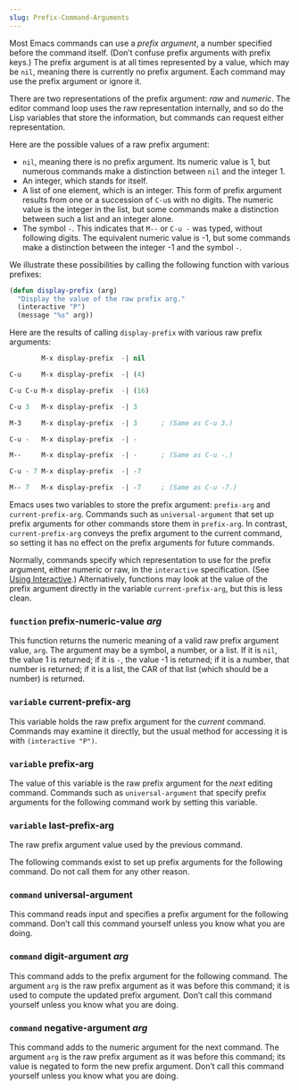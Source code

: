 ```yaml
---
slug: Prefix-Command-Arguments
---
```


Most Emacs commands can use a *prefix argument*, a number specified before the command itself. (Don’t confuse prefix arguments with prefix keys.) The prefix argument is at all times represented by a value, which may be `nil`, meaning there is currently no prefix argument. Each command may use the prefix argument or ignore it.

There are two representations of the prefix argument: *raw* and *numeric*. The editor command loop uses the raw representation internally, and so do the Lisp variables that store the information, but commands can request either representation.

Here are the possible values of a raw prefix argument:

*   `nil`, meaning there is no prefix argument. Its numeric value is 1, but numerous commands make a distinction between `nil` and the integer 1.
*   An integer, which stands for itself.
*   A list of one element, which is an integer. This form of prefix argument results from one or a succession of `C-u`s with no digits. The numeric value is the integer in the list, but some commands make a distinction between such a list and an integer alone.
*   The symbol `-`. This indicates that `M--` or `C-u -` was typed, without following digits. The equivalent numeric value is -1, but some commands make a distinction between the integer -1 and the symbol `-`.

We illustrate these possibilities by calling the following function with various prefixes:

```lisp
(defun display-prefix (arg)
  "Display the value of the raw prefix arg."
  (interactive "P")
  (message "%s" arg))
```

Here are the results of calling `display-prefix` with various raw prefix arguments:

```lisp
        M-x display-prefix  -| nil

C-u     M-x display-prefix  -| (4)

C-u C-u M-x display-prefix  -| (16)

C-u 3   M-x display-prefix  -| 3

M-3     M-x display-prefix  -| 3      ; (Same as C-u 3.)

C-u -   M-x display-prefix  -| -

M--     M-x display-prefix  -| -      ; (Same as C-u -.)

C-u - 7 M-x display-prefix  -| -7

M-- 7   M-x display-prefix  -| -7     ; (Same as C-u -7.)
```

Emacs uses two variables to store the prefix argument: `prefix-arg` and `current-prefix-arg`. Commands such as `universal-argument` that set up prefix arguments for other commands store them in `prefix-arg`. In contrast, `current-prefix-arg` conveys the prefix argument to the current command, so setting it has no effect on the prefix arguments for future commands.

Normally, commands specify which representation to use for the prefix argument, either numeric or raw, in the `interactive` specification. (See [Using Interactive](Using-Interactive).) Alternatively, functions may look at the value of the prefix argument directly in the variable `current-prefix-arg`, but this is less clean.

### <span className="tag function">`function`</span> **prefix-numeric-value** *arg*

This function returns the numeric meaning of a valid raw prefix argument value, `arg`. The argument may be a symbol, a number, or a list. If it is `nil`, the value 1 is returned; if it is `-`, the value -1 is returned; if it is a number, that number is returned; if it is a list, the CAR of that list (which should be a number) is returned.

### <span className="tag variable">`variable`</span> **current-prefix-arg**

This variable holds the raw prefix argument for the *current* command. Commands may examine it directly, but the usual method for accessing it is with `(interactive "P")`.

### <span className="tag variable">`variable`</span> **prefix-arg**

The value of this variable is the raw prefix argument for the *next* editing command. Commands such as `universal-argument` that specify prefix arguments for the following command work by setting this variable.

### <span className="tag variable">`variable`</span> **last-prefix-arg**

The raw prefix argument value used by the previous command.

The following commands exist to set up prefix arguments for the following command. Do not call them for any other reason.

### <span className="tag command">`command`</span> **universal-argument**

This command reads input and specifies a prefix argument for the following command. Don’t call this command yourself unless you know what you are doing.

### <span className="tag command">`command`</span> **digit-argument** *arg*

This command adds to the prefix argument for the following command. The argument `arg` is the raw prefix argument as it was before this command; it is used to compute the updated prefix argument. Don’t call this command yourself unless you know what you are doing.

### <span className="tag command">`command`</span> **negative-argument** *arg*

This command adds to the numeric argument for the next command. The argument `arg` is the raw prefix argument as it was before this command; its value is negated to form the new prefix argument. Don’t call this command yourself unless you know what you are doing.
